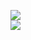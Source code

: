 [![](https://img.shields.io/badge/Made%20With-Github%20Spray-lightgrey.svg?style=for-the-badge&logo=github)](https://github.com/Annihil/github-spray#21546)  
[![](https://i.imgur.com/2DrTn0Z.gif)](https://github.com/Annihil/github-spray)